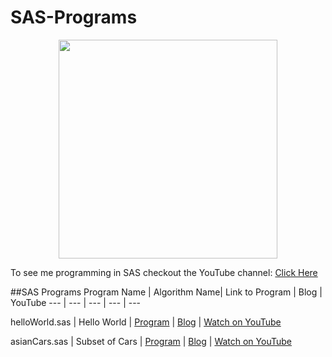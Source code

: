 # SAS-Programs

<p align="center">
  <img src="https://upload.wikimedia.org/wikipedia/commons/thumb/1/10/SAS_logo_horiz.svg/1200px-SAS_logo_horiz.svg.png" width="350"/>
</p>

To see me programming in SAS checkout the YouTube channel: <a target="_blank" href="https://www.youtube.com/playlist?list=PLBhJnyA0V0uLJ60Uz1GqppARRJyV4-zk0">Click Here</a>

##SAS Programs
Program Name | Algorithm Name| Link to Program | Blog | YouTube
--- | --- | --- | --- | ---

helloWorld.sas |  Hello World |  [Program](https://github.com/randerson112358/C-Programs/blob/master/caesar.c_) | [Blog](https://medium.com/@randerson112358/sas-programming-step-by-step-tutorial-6e15a3c73707) | [Watch on YouTube](https://www.youtube.com/watch?v=tQWcDfrDBb0&index=3&list=PLBhJnyA0V0uLJ60Uz1GqppARRJyV4-zk0&t=0s)

asianCars.sas | Subset of Cars |  [Program](https://github.com/randerson112358/C-Programs/blob/master/vigenereCipher.c_) | [Blog](https://medium.com/@randerson112358/sas-programming-step-by-step-tutorial-ff529261746f) | [Watch on YouTube](https://www.youtube.com/watch?v=TGDQMSGyD4o&index=2&list=PLBhJnyA0V0uLJ60Uz1GqppARRJyV4-zk0&t=0s)
